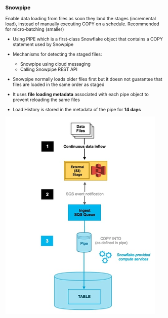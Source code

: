 ### Snowpipe

Enable data loading from files as soon they land the stages (incremental load), instead of manually executing COPY on a schedule.
Recommended for micro-batching (smaller)

- Using PIPE which is a first-class Snowflake object that contains a COPY statement used by Snowpipe
- Mechanisms for detecting the staged files:
   - Snowpipe using cloud messaging
   - Calling Snowpipe REST API

- Snowpipe normally loads older files first but it doesn not guarantee that files are loaded in the same order as staged
- It uses **file loading metadata** associated with each pipe object to prevent reloading the same files
- Load History is stored in the metadata of the pipe for **14 days**


![](/assets/snowpipe.png)


